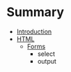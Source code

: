 # Summary

* [Introduction](README.md)
* [HTML](Book/html.md)
   * [Forms](Book/Forms/forms.md)
       * select
       * output

